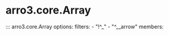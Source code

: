 # arro3.core.Array

::: arro3.core.Array
    options:
      filters:
        - "!^_"
        - "^__arrow"
      members:
